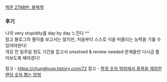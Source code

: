 [백준 2798번: 블랙잭](https://www.acmicpc.net/problem/2798)

### 후기
나의 very stupidity를 day by day 느낀다 ^^  
참고 블로그의 풀이를 보고서는 알지만, 처음부터 스스로 식을 떠올리는 능력을 기룰 수 있어야한다!  
개강 전 일주일 정도 기간을 잡고서 unsolved & review needed 문제들만 다시금 풀어보도록 해야겠다!

참고 - https://chunghyup.tistory.com/72
참고 - [특정 숫자 범위에서 중복을 제외한 랜덤 숫자 뽑는 방법](https://velog.io/@eunjin/Javascript-%ED%8A%B9%EC%A0%95-%EC%88%AB%EC%9E%90-%EB%B2%94%EC%9C%84%EC%97%90%EC%84%9C-%EC%A4%91%EB%B3%B5%EC%9D%84-%EC%A0%9C%EC%99%B8%ED%95%9C-%EB%9E%9C%EB%8D%A4-%EC%88%AB%EC%9E%90-%EB%BD%91%EB%8A%94-%EB%B0%A9%EB%B2%95)
